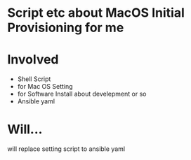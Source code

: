 # Script etc about MacOS Initial Provisioning for me

# Involved
- Shell Script
 - for Mac OS Setting
 - for Software Install about develepment or so
- Ansible yaml

# Will...
will replace setting script to ansible yaml

